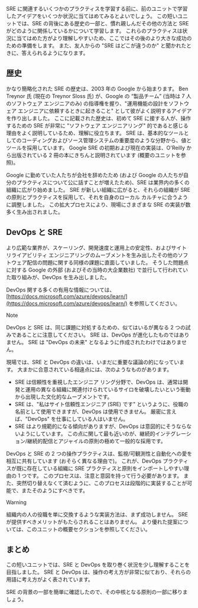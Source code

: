 SRE に関連するいくつかのプラクティスを学習する前に、前のユニットで学習したアイデアをいくつか状況に当てはめてみるとよいでしょう。 この短いユニットでは、SRE の背後にある歴史の一部と、慣れ親しんだその他の方法と SRE がどのように関係しているかについて学習します。 これらのプラクティスは状況に当てはめた方がより理解しやすいため、ここではその後のより大きな成功のための準備をします。 また、友人からの "SRE はどこが違うのか" と聞かれたときに、答えられるようになります。

## <a name="history"></a>歴史

かなり簡略化された SRE の歴史は、2003 年の Google から始まります。 Ben Treynor 氏 (現在の Treynor Sloss 氏) が、Google の “製品チーム” (当時は 7 人のソフトウェア エンジニアのみ) の指導権を握り、"運用機能の設計をソフトウェア エンジニアに依頼するときに起きること" として彼がよく説明するアイデアを作り出しました。 ここに記載された歴史は、初めて SRE に接する人が、操作するための SRE が非常に "ソフトウェア エンジニアリング" 的であると感じる理由をよく説明しているため、理解に役立ちます。 SRE は、基本的なツールとしてのコーディングおよびソース管理システムの重要度のような分野から、値とツールを採用しています。 Google SRE の初期および現在の実装は、O'Reilly から出版されている 2 冊の本にきちんと説明されています (概要のユニットを参照)。

Google に勤めていた人たちが会社を辞めたため (および Google の人たちが自分のプラクティスについて公に話すことが増えたため)、SRE は業界内の多くの組織に広がり始めました。 SRE が新しい組織に広がると、それらの組織が SRE の原則とプラクティスを採用して、それを自身のローカル カルチャに合うように調整しました。 この拡大プロセスにより、現場にさまざまな SRE の実装が数多く生み出されました。 

## <a name="devops-and-sre"></a>DevOps と SRE

より広範な業界が、スケーリング、開発速度と運用上の安定性、およびサイト リライアビリティ エンジニアリングのムーブメントを生み出したその他のソフトウェア配信の問題に関する同様の課題に直面していました。 そうした問題点に対する Google の外部 (およびその当時の大企業数社) で並行して行われていた取り組みが、DevOps を生み出しました。 

DevOps 関する多くの有用な情報については、[https://docs.microsoft.com/azure/devops/learn/](https://docs.microsoft.com/azure/devops/learn/) を参照してください。

> [!NOTE]
> DevOps と SRE は、同じ課題に対処するための、似てはいるが異なる 2 つの試みであることに注意してください。 SRE は、DevOps が進化したものではありません。 SRE は "DevOps の未来" となるように作成されたわけではありません。

現場では、SRE と DevOps の違いは、いまだに重要な議論の的になっています。 大まかに合意されている相違点には、次のようなものがあります。

- SRE は信頼性を重視したエンジニア リング分野で、DevOps は、通常は開発と運用の異なる組織に関連付けられているサイロを破壊したいという衝動から出現した文化的なムーブメントです。
- SRE は、"私はサイト信頼性エンジニア (SRE) です" というように、役職の名前として使用できますが、DevOps は使用できません。 厳密に言えば、"DevOps" を仕事にしている人はいません。
- SRE はより規範的になる傾向がありますが、DevOps は意図的にそうならないようにしています。 この点に関して最も近いのが、継続的インテグレーション/継続的配信とアジャイルの原則の極めて一般的な採用です。

DevOps と SRE の 2 つの操作プラクティスは、監視/可観測性と自動化への愛を相互に共有しています (おそらく異なる理由で)。 これが、DevOps プラクティスが既に存在している組織に SRE プラクティスと原則をインポートしやすい理由の 1 つです。 このプロセスは、注意と意図を持って行う必要があります。 また、突然切り替えなくて済むように、このプロセスは段階的に実装することが可能で、またそのようにすべきです。

> [!WARNING]
> 組織内の人の役職を単に交換するような実装方法は、まず成功しません。 SRE が提供すべきメリットがもたらされることはありません。 より優れた提案については、このユニットの概要セクションを参照してください。

## <a name="conclusion"></a>まとめ

この短いユニットでは、SRE と DevOps を取り巻く状況を少し理解することを目指しました。 SRE と DevOps は、操作の考え方が非常に似ており、それらの用語に考え方がよく表されています。 

SRE の背景の一部を簡単に確認したので、その中核となる原則の一部に移りましょう。
